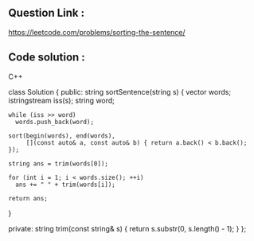 ## Question Link :

https://leetcode.com/problems/sorting-the-sentence/

## Code solution :

C++

class Solution {
 public:
  string sortSentence(string s) {
    vector<string> words;
    istringstream iss(s);
    string word;

    while (iss >> word)
      words.push_back(word);

    sort(begin(words), end(words),
         [](const auto& a, const auto& b) { return a.back() < b.back(); });

    string ans = trim(words[0]);

    for (int i = 1; i < words.size(); ++i)
      ans += " " + trim(words[i]);

    return ans;
  }

 private:
  string trim(const string& s) {
    return s.substr(0, s.length() - 1);
  }
};
